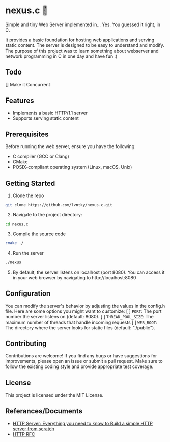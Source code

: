 # nexus.c :signal_strength:
Simple and tiny Web Server implemented in... Yes. You guessed it right, in C.

It provides a basic foundation for hosting web applications and serving static content. The server is designed to be easy to understand and modify. The purpose of this project was to learn something about webserver and network programming in C in one day and have fun :)

## Todo
[] Make it Concurrent

## Features
* Implements a basic HTTP/1.1 server
* Supports serving static content

## Prerequisites
Before running the web server, ensure you have the following:

* C compiler (GCC or Clang)
* CMake
* POSIX-compliant operating system (Linux, macOS, Unix)

## Getting Started
1. Clone the repo
```bash
git clone https://github.com/lvntky/nexus.c.git
```
2. Navigate to the project directory:
```bash
cd nexus.c
```
3. Compile the source code
```bash
cmake ./
```
4. Run the server
```bash
./nexus
```
5. By default, the server listens on localhost (port 8080). You can access it in your web browser by navigating to http://localhost:8080

## Configuration
You can modify the server's behavior by adjusting the values in the config.h file. Here are some options you might want to customize:
[ ]  `PORT`: The port number the server listens on (default: 8080).
[ ]  `THREAD_POOL_SIZE`: The maximum number of threads that handle incoming requests 
[ ]  `WEB_ROOT`: The directory where the server looks for static files (default: "./public").

## Contributing
Contributions are welcome! If you find any bugs or have suggestions for improvements, please open an issue or submit a pull request. Make sure to follow the existing coding style and provide appropriate test coverage.

## License
This project is licensed under the MIT License.

## Referances/Documents
* [HTTP Server: Everything you need to know to Build a simple HTTP server from scratch](https://medium.com/from-the-scratch/http-server-what-do-you-need-to-know-to-build-a-simple-http-server-from-scratch-d1ef8945e4fa)
* [HTTP RFC](https://datatracker.ietf.org/doc/html/rfc2616)
